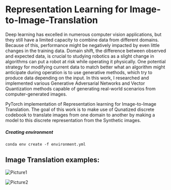# Representation Learning for Image-to-Image-Translation

Deep learning has excelled in numerous computer vision applications, but they still have a
limited capacity to combine data from different domains. Because of this, performance
might be negatively impacted by even little changes in the training data. Domain shift,
the difference between observed and expected data, is crucial to studying robotics as a
slight change in algorithms can put a robot at risk while operating it physically. One
potential strategy for modifying current data to match better what an algorithm might
anticipate during operation is to use generative methods, which try to produce data
depending on the input. In this work, I researched and implemented various Generative Adversarial
Networks and Vector Quantization methods capable of generating real-world scenarios
from computer-generated images.

PyTorch implementation of Representation learning for Image-to-Image Translation. The goal of this work is to make use of
Qunatized discrete codebook to translate images from one domain to another by making a model to this discrete representation 
from the Synthetic images.

##### Creating environment

`conda env create -f environment.yml`


## Image Translation examples:
![Picture1](https://user-images.githubusercontent.com/71276798/225160690-155ac65c-67cc-43e4-8816-85cebb99b266.png)

![Picture2](https://user-images.githubusercontent.com/71276798/225160913-dd707469-6d7c-496f-b31d-63c482ef6862.png)
